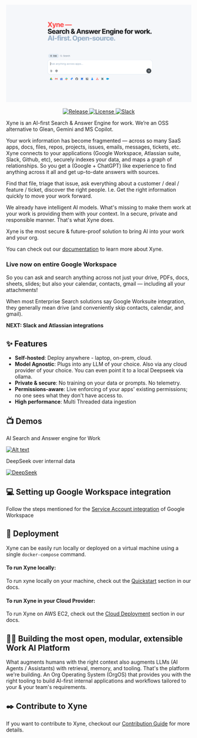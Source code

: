 ![Xyne App](docs/readme/Xyne-Readme.png)

<p align="center">
  <a href="https://github.com/xynehq/xyne/releases/latest">
    <img src="https://img.shields.io/github/release/xynehq/xyne.svg?style=flat-square" alt="Release">
  </a>
  <a href="https://opensource.org/licenses/Apache-2.0">
    <img src="https://img.shields.io/badge/license-Apache%202.0-blue?style=flat-square" alt="License">
  </a>
  <a href="https://join.slack.com/t/xynerds/shared_invite/zt-34w0oz03a-BkG~YzkkSZ~T8PzoZti7lA">
    <img src="https://img.shields.io/badge/slack-xyne-brightgreen.svg?logo=slack&style=flat-square" alt="Slack">
  </a>
</p>

Xyne is an AI-first Search & Answer Engine for work. We’re an OSS alternative to Glean, Gemini and MS Copilot.

Your work information has become fragmented — across so many SaaS apps, docs, files, repos, projects, issues, emails, messages, tickets, etc. Xyne connects to your applications (Google Workspace, Atlassian suite, Slack, Github, etc), securely indexes your data, and maps a graph of relationships. So you get a (Google + ChatGPT) like experience to find anything across it all and get up-to-date answers with sources. 

Find that file, triage that issue, ask everything about a customer / deal / feature / ticket, discover the right people. I.e. Get the right information quickly to move your work forward.

We already have intelligent AI models. What's missing to make them work at your work is providing them with your context. In a secure, private and responsible manner. That's what Xyne does.

Xyne is the most secure & future-proof solution to bring AI into your work and your org.

You can check out our [documentation](https://docs.xynehq.com) to learn more about Xyne.

### Live now on entire Google Workspace

So you can ask and search anything across not just your drive, PDFs, docs, sheets, slides; but also your calendar, contacts, gmail — including all your attachments! 

When most Enterprise Search solutions say Google Worksuite integration, they generally mean drive (and conveniently skip contacts, calendar, and gmail).

**NEXT: Slack and Atlassian integrations**

## ✨ Features

- **Self-hosted**: Deploy anywhere - laptop, on-prem, cloud.
- **Model Agnostic**: Plugs into any LLM of your choice. Also
via any cloud provider of your choice. You can even point it
to a local Deepseek via ollama.
- **Private & secure**: No training on your data or prompts. No
telemetry.
- **Permissions-aware**: Live enforcing of your apps' existing
permissions; no one sees what they don't have access to.
- **High performance**: Multi Threaded data ingestion

## 📺 Demos

AI Search and Answer engine for Work

[![Alt text](https://img.youtube.com/vi/ZvyRp4o_p-0/0.jpg)](https://www.youtube.com/watch?v=ZvyRp4o_p-0)

DeepSeek over internal data

[![DeepSeek](https://img.youtube.com/vi/rl5J-DeHG04/0.jpg)](https://www.youtube.com/watch?v=rl5J-DeHG04)

## 💻 Setting up Google Workspace integration
Follow the steps mentioned for the [Service Account integration](https://docs.xynehq.com/authentication/service-accounts) of Google Workspace

## 🚀 Deployment

Xyne can be easily run locally or deployed on a virtual machine using a single ```docker-compose``` command.

#### To run Xyne locally:
To run xyne locally on your machine, check out the [Quickstart](https://docs.xynehq.com/quickstart) section in our docs.

#### To run Xyne in your Cloud Provider:
To run Xyne on AWS EC2, check out the [Cloud Deployment](https://docs.xynehq.com/deployment/cloud/aws/aws-deployment-with-docker) section in our docs.

## 💪🏻 Building the most open, modular, extensible Work AI Platform

What augments humans with the right context also augments LLMs (AI Agents / Assistants) with retrieval, memory, and tooling. That's the platform we're building. An Org Operating System (OrgOS) that provides you with the right tooling to build AI-first internal applications and workflows tailored to your & your team's requirements.

## ✒️  Contribute to Xyne
If you want to contribute to Xyne, checkout our [Contribution Guide](https://docs.xynehq.com/contribution/contribute) for more details.
